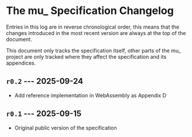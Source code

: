 # The mu\_ Specification Changelog

Entries in this log are in reverse chronological order, this means that the
changes introduced in the most recent version are always at the top of the
document.

This document only tracks the specification itself, other parts of the mu\_
project are only tracked where they affect the specification and its appendices.

## `r0.2` --- 2025-09-24

  * Add reference implementation in WebAssembly as Appendix D

## `r0.1` --- 2025-09-15

  * Original public version of the specification
